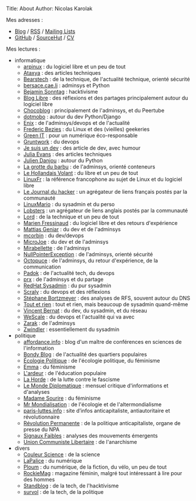 Title: About
Author: Nicolas Karolak

Mes adresses :

- [Blog](https://blog.karolak.fr) / [RSS](https://blog.karolak.fr/feeds/atom.xml) / [Mailing Lists](https://lists.sr.ht/~nka)
- [GitHub](https://github.com/nikaro) / [SourceHut](https://git.sr.ht/~nka) / [CV](https://cv.karolak.fr)


Mes lectures :

- informatique
    - [arpinux](https://arpinux.org/home/) : du logiciel libre et un peu de tout
    - [Ataxya](https://blog.ataxya.net/) : des articles techniques
    - [Bearstech](https://bearstech.com/societe/blog/) : de la technique, de l'actualité technique, orienté sécurité
    - [bersace.cae.li](https://bersace.cae.li/) : adminsys et Python
    - [Bejamin Sonntag](https://benjamin.sonntag.fr/) : hacktivisme
    - [Blog Libre](https://www.blog-libre.org/) : des réflexions et des partages principalement autour du logiciel libre
    - [Chocoblog](https://blog.cpy.re/) : principalement de l'adminsys, et du Peertube
    - [dotmobo](http://dotmobo.github.io/) : autour du dev Python/Django
    - [Enix](https://enix.io/fr/blog/) : de l'adminsys/devops et de l'actualité
    - [Frederic Bezies](http://frederic.bezies.free.fr/) : du Linux et des (vieilles) geekeries
    - [Green IT](https://www.greenit.fr/) : pour un numérique éco-responsable
    - [Gruntwork](https://blog.gruntwork.io/) : du devops
    - [Je suis un dev](https://www.jesuisundev.com/) : des article de dev, avec humour
    - [Julia Evans](https://jvns.ca/) : des articles techniques
    - [Julien Danjou](https://julien.danjou.info/) : autour du Python
    - [La grotte du barbu](https://www.grottedubarbu.fr/) : de l'adminsys, orienté conteneurs
    - [Le Hollandais Volant](https://lehollandaisvolant.net/) : du libre et un peu de tout
    - [LinuxFr](https://linuxfr.org/) : la référence francophone au sujet de Linux et du logiciel libre
    - [Le Journal du hacker](https://www.journalduhacker.net/) : un agrégateur de liens français postés par la communauté
    - [LinuxMario](https://blog.linuxmario.net/) : du sysadmin et du perso
    - [Lobsters](https://lobste.rs/) : un agrégateur de liens anglais postés par la communauté
    - [Lord](https://lord.re/) : de la technique et un peu de tout
    - [Marien Fressinaud](https://marienfressinaud.fr/) : du logiciel libre et des retours d'expérience
    - [Mattias Geniar](https://ma.ttias.be/) : du dev et de l'adminsys
    - [mcorbin](https://mcorbin.fr/) : du dev/devops
    - [MicroJoe](https://blog.microjoe.org/) : du dev et de l'adminsys
    - [Mirabellette](https://blog.mirabellette.eu/) : de l'adminsys
    - [NullPointerException](https://blog.imirhil.fr/) : de l'adminsys, orienté sécurité
    - [Octopuce](https://www.octopuce.fr/categorie/blog/) : de l'adminsys, du retour d'expérience, de la communication
    - [Padok](https://www.padok.fr/blog/) : de l'actualité tech, du devops
    - [prx](https://prx.ybad.name/) : de l'adminsys et du partage
    - [RedHat Sysadmin](https://www.redhat.com/sysadmin/) : du pur sysadmin
    - [Scraly](https://scraly.github.io/) : du devops et des réflexions
    - [Stéphane Bortzmeyer](https://www.bortzmeyer.org/) : des analyses de RFS, souvent autour du DNS
    - [Tout et rien](https://toutetrien.lithio.fr/) : tout et rien, mais beaucoup de sysadmin quand-même
    - [Vincent Bernat](https://vincent.bernat.ch/fr/blog/) : du dev, du sysadmin, et du réseau
    - [WeScale](https://blog.wescale.fr/) : du devops et l'actualité qui va avec
    - [Zarak](https://zarak.fr/) : de l'adminsys
    - [Zwindler](https://blog.zwindler.fr/) : essentiellement du sysadmin
- politique
    - [affordance.info](https://www.affordance.info/) : blog d'un maître de conférences en sciences de l'information
    - [Bondy Blog](https://www.bondyblog.fr/) : de l'actualité des quartiers populaires
    - [Écologie Politique](http://blog.ecologie-politique.eu/) : de l'écologie politique, du féminisme
    - [Emma](https://emmaclit.com/) : du féminisme
    - [L'ardeur](http://www.ardeur.net/) : de l'éducation populaire
    - [La Horde](https://lahorde.samizdat.net/) : de la lutte contre le fascisme
    - [Le Monde Diplomatique](https://www.monde-diplomatique.fr/) : mensuel critique d'informations et d'analyses
    - [Madame Sourire](https://madamesourire.fr/) : du féminisme
    - [Mr Mondialisation](https://mrmondialisation.org/) : de l'écologie et de l'altermondialisme
    - [paris-luttes.info](https://paris-luttes.info/) : site d’infos anticapitaliste, antiautoritaire et révolutionnaire
    - [Révolution Permanente](https://www.revolutionpermanente.fr/) : de la politique anticapitaliste, organe de presse du NPA
    - [Signaux Faibles](https://signauxfaibles.co/) : analyses des mouvements émergents
    - [Union Communiste Libertaire](https://www.unioncommunistelibertaire.org/) : de l'anarchisme
- divers
    - [Couleur Science](https://couleur-science.eu/) : de la science
    - [LaPalice](https://lapalice.fr/) : du numérique
    - [Ploum](https://ploum.net/) : du numérique, de la fiction, du vélo, un peu de tout
    - [RockieMag](https://www.rockiemag.com/) : magazine féminin, malgré tout intéressant à lire pour des hommes
    - [Standblog](http://standblog.org/blog/) : de la tech, de l'hacktivisme
    - [survol](https://n.survol.fr/) : de la tech, de la politique
